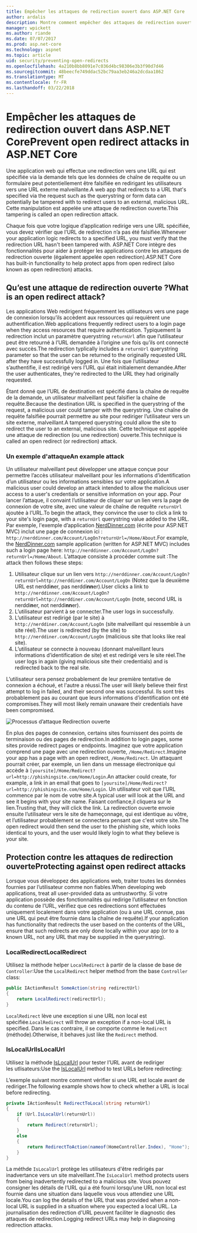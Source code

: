 ```yaml
---
title: Empêcher les attaques de redirection ouvert dans ASP.NET Core
author: ardalis
description: Montre comment empêcher des attaques de redirection ouvert par rapport à une application ASP.NET Core
manager: wpickett
ms.author: riande
ms.date: 07/07/2017
ms.prod: asp.net-core
ms.technology: aspnet
ms.topic: article
uid: security/preventing-open-redirects
ms.openlocfilehash: 4a210b8bb8091e7c036d4bc98306e3b3f90d7d46
ms.sourcegitcommit: 48beecfe749ddac52bc79aa3eb246a2dcdaa1862
ms.translationtype: MT
ms.contentlocale: fr-FR
ms.lasthandoff: 03/22/2018
---
```

# <a name="prevent-open-redirect-attacks-in-aspnet-core"></a><span data-ttu-id="21a0e-103">Empêcher les attaques de redirection ouvert dans ASP.NET Core</span><span class="sxs-lookup"><span data-stu-id="21a0e-103">Prevent open redirect attacks in ASP.NET Core</span></span>

<span data-ttu-id="21a0e-104">Une application web qui effectue une redirection vers une URL qui est spécifiée via la demande tels que les données de chaîne de requête ou un formulaire peut potentiellement être falsifiée en redirigant les utilisateurs vers une URL externe malveillante.</span><span class="sxs-lookup"><span data-stu-id="21a0e-104">A web app that redirects to a URL that's specified via the request such as the querystring or form data can potentially be tampered with to redirect users to an external, malicious URL.</span></span> <span data-ttu-id="21a0e-105">Cette manipulation est appelée une attaque de redirection ouverte.</span><span class="sxs-lookup"><span data-stu-id="21a0e-105">This tampering is called an open redirection attack.</span></span>

<span data-ttu-id="21a0e-106">Chaque fois que votre logique d’application redirige vers une URL spécifiée, vous devez vérifier que l’URL de redirection n’a pas été falsifiée.</span><span class="sxs-lookup"><span data-stu-id="21a0e-106">Whenever your application logic redirects to a specified URL, you must verify that the redirection URL hasn't been tampered with.</span></span> <span data-ttu-id="21a0e-107">ASP.NET Core intègre des fonctionnalités pour aider à protéger les applications contre les attaques de redirection ouverte (également appelée open redirection).</span><span class="sxs-lookup"><span data-stu-id="21a0e-107">ASP.NET Core has built-in functionality to help protect apps from open redirect (also known as open redirection) attacks.</span></span>

## <a name="what-is-an-open-redirect-attack"></a><span data-ttu-id="21a0e-108">Qu’est une attaque de redirection ouverte ?</span><span class="sxs-lookup"><span data-stu-id="21a0e-108">What is an open redirect attack?</span></span>

<span data-ttu-id="21a0e-109">Les applications Web redirigent fréquemment les utilisateurs vers une page de connexion lorsqu’ils accèdent aux ressources qui requièrent une authentification.</span><span class="sxs-lookup"><span data-stu-id="21a0e-109">Web applications frequently redirect users to a login page when they access resources that require authentication.</span></span> <span data-ttu-id="21a0e-110">Typiquement la redirection inclut un paramètre querystring `returnUrl` afin que l’utilisateur peut être retourné à l’URL demandée à l’origine une fois qu’ils ont connecté avec succès.</span><span class="sxs-lookup"><span data-stu-id="21a0e-110">The redirection typlically includes a `returnUrl` querystring parameter so that the user can be returned to the originally requested URL after they have successfully logged in.</span></span> <span data-ttu-id="21a0e-111">Une fois que l’utilisateur s’authentifie, il est redirigé vers l’URL qui était initialement demandée.</span><span class="sxs-lookup"><span data-stu-id="21a0e-111">After the user authenticates, they're redirected to the URL they had originally requested.</span></span>

<span data-ttu-id="21a0e-112">Étant donné que l’URL de destination est spécifié dans la chaîne de requête de la demande, un utilisateur malveillant peut falsifier la chaîne de requête.</span><span class="sxs-lookup"><span data-stu-id="21a0e-112">Because the destination URL is specified in the querystring of the request, a malicious user could tamper with the querystring.</span></span> <span data-ttu-id="21a0e-113">Une chaîne de requête falsifiée pourrait permettre au site pour rediriger l’utilisateur vers un site externe, malveillant.</span><span class="sxs-lookup"><span data-stu-id="21a0e-113">A tampered querystring could allow the site to redirect the user to an external, malicious site.</span></span> <span data-ttu-id="21a0e-114">Cette technique est appelée une attaque de redirection (ou une redirection) ouverte.</span><span class="sxs-lookup"><span data-stu-id="21a0e-114">This technique is called an open redirect (or redirection) attack.</span></span>

### <a name="an-example-attack"></a><span data-ttu-id="21a0e-115">Un exemple d'attaque</span><span class="sxs-lookup"><span data-stu-id="21a0e-115">An example attack</span></span>

<span data-ttu-id="21a0e-116">Un utilisateur malveillant peut développer une attaque conçue pour permettre l’accès utilisateur malveillant pour les informations d’identification d’un utilisateur ou les informations sensibles sur votre application.</span><span class="sxs-lookup"><span data-stu-id="21a0e-116">A malicious user could develop an attack intended to allow the malicious user access to a user's credentials or sensitive information on your app.</span></span> <span data-ttu-id="21a0e-117">Pour lancer l’attaque, il convaint l’utilisateur de cliquer sur un lien vers la page de connexion de votre site, avec une valeur de chaîne de requête `returnUrl` ajoutée à l’URL.</span><span class="sxs-lookup"><span data-stu-id="21a0e-117">To begin the attack, they convince the user to click a link to your site's login page, with a `returnUrl` querystring value added to the URL.</span></span> <span data-ttu-id="21a0e-118">Par exemple, l'exemple d’application [NerdDinner.com](http://nerddinner.com) (écrite pour ASP.NET MVC) inclut une page de connexion ici : ``http://nerddinner.com/Account/LogOn?returnUrl=/Home/About``.</span><span class="sxs-lookup"><span data-stu-id="21a0e-118">For example, the [NerdDinner.com](http://nerddinner.com) sample application (written for ASP.NET MVC) includes such a login page here: ``http://nerddinner.com/Account/LogOn?returnUrl=/Home/About``.</span></span> <span data-ttu-id="21a0e-119">L’attaque consiste à procéder comme suit :</span><span class="sxs-lookup"><span data-stu-id="21a0e-119">The attack then follows these steps:</span></span>

1. <span data-ttu-id="21a0e-120">Utilisateur clique sur un lien vers ``http://nerddinner.com/Account/LogOn?returnUrl=http://nerddiner.com/Account/LogOn`` (Notez que la deuxième URL est nerddi**n**er, pas nerddi**nn**er).</span><span class="sxs-lookup"><span data-stu-id="21a0e-120">User clicks a link to ``http://nerddinner.com/Account/LogOn?returnUrl=http://nerddiner.com/Account/LogOn`` (note, second URL is nerddi**n**er, not nerddi**nn**er).</span></span>
2. <span data-ttu-id="21a0e-121">L’utilisateur parvient à se connecter.</span><span class="sxs-lookup"><span data-stu-id="21a0e-121">The user logs in successfully.</span></span>
3. <span data-ttu-id="21a0e-122">L’utilisateur est redirigé (par le site) à ``http://nerddiner.com/Account/LogOn`` (site malveillant qui ressemble à un site réel).</span><span class="sxs-lookup"><span data-stu-id="21a0e-122">The user is redirected (by the site) to ``http://nerddiner.com/Account/LogOn`` (malicious site that looks like real site).</span></span>
4. <span data-ttu-id="21a0e-123">L’utilisateur se connecte à nouveau (donnant malveillant leurs informations d’identification de site) et est redirigé vers le site réel.</span><span class="sxs-lookup"><span data-stu-id="21a0e-123">The user logs in again (giving malicious site their credentials) and is redirected back to the real site.</span></span>

<span data-ttu-id="21a0e-124">L’utilisateur sera pensez probablement de leur première tentative de connexion a échoué, et l'autre a réussi.</span><span class="sxs-lookup"><span data-stu-id="21a0e-124">The user will likely believe their first attempt to log in failed, and their second one was successful.</span></span> <span data-ttu-id="21a0e-125">Ils sont  très probablement pas au courant  que leurs informations d’identification ont été compromises.</span><span class="sxs-lookup"><span data-stu-id="21a0e-125">They will most likely remain unaware their credentials have been compromised.</span></span>

![Processus d’attaque Redirection ouverte](preventing-open-redirects/_static/open-redirection-attack-process.png)

<span data-ttu-id="21a0e-127">En plus des pages de connexion, certains sites fournissent des points de terminaison ou des pages de redirection.</span><span class="sxs-lookup"><span data-stu-id="21a0e-127">In addition to login pages, some sites provide redirect pages or endpoints.</span></span> <span data-ttu-id="21a0e-128">Imaginez que votre application comprend une page avec une redirection ouverte, ``/Home/Redirect``.</span><span class="sxs-lookup"><span data-stu-id="21a0e-128">Imagine your app has a page with an open redirect, ``/Home/Redirect``.</span></span> <span data-ttu-id="21a0e-129">Un attaquant pourrait créer, par exemple, un lien dans un message électronique qui accède à ``[yoursite]/Home/Redirect?url=http://phishingsite.com/Home/Login``.</span><span class="sxs-lookup"><span data-stu-id="21a0e-129">An attacker could create, for example, a link in an email that goes to ``[yoursite]/Home/Redirect?url=http://phishingsite.com/Home/Login``.</span></span> <span data-ttu-id="21a0e-130">Un utilisateur voit que l’URL commence par le nom de votre site.</span><span class="sxs-lookup"><span data-stu-id="21a0e-130">A typical user will look at the URL and see it begins with your site name.</span></span> <span data-ttu-id="21a0e-131">Faisant confiance,il cliquera sur le lien.</span><span class="sxs-lookup"><span data-stu-id="21a0e-131">Trusting that, they will click the link.</span></span> <span data-ttu-id="21a0e-132">La redirection ouverte envoie ensuite l’utilisateur vers le site de hameçonnage, qui est identique au vôtre, et l’utilisateur probablement se connectera pensant que c'est votre site.</span><span class="sxs-lookup"><span data-stu-id="21a0e-132">The open redirect would then send the user to the phishing site, which looks identical to yours, and the user would likely login to what they believe is your site.</span></span>

## <a name="protecting-against-open-redirect-attacks"></a><span data-ttu-id="21a0e-133">Protection contre les attaques de redirection ouverte</span><span class="sxs-lookup"><span data-stu-id="21a0e-133">Protecting against open redirect attacks</span></span>

<span data-ttu-id="21a0e-134">Lorsque vous développez des applications web, traiter toutes les données fournies par l’utilisateur comme non fiables.</span><span class="sxs-lookup"><span data-stu-id="21a0e-134">When developing web applications, treat all user-provided data as untrustworthy.</span></span> <span data-ttu-id="21a0e-135">Si votre application possède des fonctionnalités qui redirige l’utilisateur en fonction du contenu de l’URL, vérifiez que ces redirections sont effectuées uniquement localement dans votre application (ou à une URL connue, pas une URL qui peut être fournie dans la chaîne de requête).</span><span class="sxs-lookup"><span data-stu-id="21a0e-135">If your application has functionality that redirects the user based on the contents of the URL,  ensure that such redirects are only done locally within your app (or to a known URL, not any URL that may be supplied in the querystring).</span></span>

### <a name="localredirect"></a><span data-ttu-id="21a0e-136">LocalRedirect</span><span class="sxs-lookup"><span data-stu-id="21a0e-136">LocalRedirect</span></span>

<span data-ttu-id="21a0e-137">Utilisez la méthode helper ``LocalRedirect`` à partir de la classe de base de `Controller`:</span><span class="sxs-lookup"><span data-stu-id="21a0e-137">Use the ``LocalRedirect`` helper method from the base `Controller` class:</span></span>

```csharp
public IActionResult SomeAction(string redirectUrl)
{
    return LocalRedirect(redirectUrl);
}
```

<span data-ttu-id="21a0e-138">``LocalRedirect`` lève une exception si une URL non local est spécifiée.</span><span class="sxs-lookup"><span data-stu-id="21a0e-138">``LocalRedirect`` will throw an exception if a non-local URL is specified.</span></span> <span data-ttu-id="21a0e-139">Dans le cas contraire, il se comporte comme le ``Redirect`` (méthode).</span><span class="sxs-lookup"><span data-stu-id="21a0e-139">Otherwise, it behaves just like the ``Redirect`` method.</span></span>

### <a name="islocalurl"></a><span data-ttu-id="21a0e-140">IsLocalUrl</span><span class="sxs-lookup"><span data-stu-id="21a0e-140">IsLocalUrl</span></span>

<span data-ttu-id="21a0e-141">Utilisez la méthode [IsLocalUrl](/dotnet/api/Microsoft.AspNetCore.Mvc.IUrlHelper?view=aspnetcore-2.0#Microsoft_AspNetCore_Mvc_IUrlHelper_IsLocalUrl_System_String_) pour tester l’URL avant de rediriger les utlisateurs:</span><span class="sxs-lookup"><span data-stu-id="21a0e-141">Use the [IsLocalUrl](/dotnet/api/Microsoft.AspNetCore.Mvc.IUrlHelper?view=aspnetcore-2.0#Microsoft_AspNetCore_Mvc_IUrlHelper_IsLocalUrl_System_String_) method to test URLs before redirecting:</span></span>

<span data-ttu-id="21a0e-142">L’exemple suivant montre comment vérifier si une URL est locale avant de rediriger.</span><span class="sxs-lookup"><span data-stu-id="21a0e-142">The following example shows how to check whether a URL is local before redirecting.</span></span>

```csharp
private IActionResult RedirectToLocal(string returnUrl)
{
    if (Url.IsLocalUrl(returnUrl))
    {
        return Redirect(returnUrl);
    }
    else
    {
        return RedirectToAction(nameof(HomeController.Index), "Home");
    }
}
```

<span data-ttu-id="21a0e-143">La méthde `IsLocalUrl` protège les utilisateurs d'être redirigés par inadvertance vers un site malveillant.</span><span class="sxs-lookup"><span data-stu-id="21a0e-143">The `IsLocalUrl` method protects users from being inadvertently redirected to a malicious site.</span></span> <span data-ttu-id="21a0e-144">Vous pouvez consigner les détails de l’URL qui a été fourni lorsqu’une URL non local est fournie dans une situation dans laquelle vous vous attendiez une URL locale.</span><span class="sxs-lookup"><span data-stu-id="21a0e-144">You can log the details of the URL that was provided when a non-local URL is supplied in a situation where you expected a local URL.</span></span> <span data-ttu-id="21a0e-145">La journalisation des redirection d'URL peuvent faciliter le diagnostic des attaques de redirection.</span><span class="sxs-lookup"><span data-stu-id="21a0e-145">Logging redirect URLs may help in diagnosing redirection attacks.</span></span>
